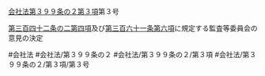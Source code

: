 [会社法第３９９条の２第３項](会社法＿＿＿＿第３９９条の２第３項)第３号

[第三百四十二条の二第四項](会社法＿＿＿＿第３４２条の２第４項)及び[第三百六十一条第六項](会社法＿＿＿＿第３６１条第６項)に規定する監査等委員会の意見の決定


#会社法
#会社法/第３９９条の２
#会社法/第３９９条の２/第３項
#会社法/第３９９条の２/第３項/第３号
